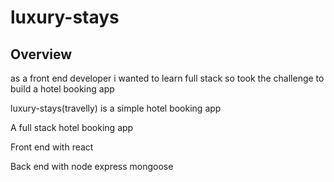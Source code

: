 # luxury-stays 
 <h2>Overview</h2>
 <p>as a front end developer i wanted to learn full stack so took the challenge to build a hotel booking app </p>
 <p>luxury-stays(travelly) is a simple hotel booking app</p>
 <p>A full stack hotel booking app</p>
 <p>Front end with react</p>
 <p>Back end with node express mongoose</p>
